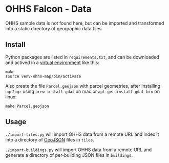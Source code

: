 OHHS Falcon - Data
==================

OHHS sample data is not found here, but can be imported and transformed into
a static directory of geographic data files.

Install
-------

Python packages are listed in `requirements.txt`, and can be downloaded and
actived in a [virtual environment](https://pypi.python.org/pypi/virtualenv)
like this:

    make
    source venv-ohhs-map/bin/activate

Also create the file `Parcel.geojson` with parcel geometries, after installing
`ogr2ogr` using `brew install gdal` on mac or `apt-get install gdal-bin`
on linux:

    make Parcel.geojson

Usage
-----

`./import-tiles.py` will import OHHS data from a remote URL and index it into
a directory of [GeoJSON](http://www.geojson.org/) files in `tiles`.

`./import-buildings.py` will import OHHS data from a remote URL and generate
a directory of per-building JSON files in `buildings`.
